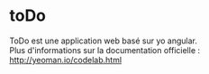 toDo
====

ToDo est une application web basé sur yo angular.<br>
Plus d'informations sur la documentation officielle : http://yeoman.io/codelab.html
